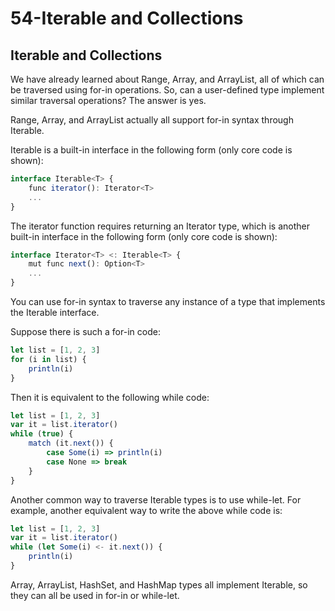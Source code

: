 # 54-Iterable and Collections

## Iterable and Collections

We have already learned about Range, Array, and ArrayList, all of which can be traversed using for-in operations. So, can a user-defined type implement similar traversal operations? The answer is yes.

Range, Array, and ArrayList actually all support for-in syntax through Iterable.

Iterable is a built-in interface in the following form (only core code is shown):

```javascript
interface Iterable<T> {
    func iterator(): Iterator<T>
    ...
}
```

The iterator function requires returning an Iterator type, which is another built-in interface in the following form (only core code is shown):

```javascript
interface Iterator<T> <: Iterable<T> {
    mut func next(): Option<T>
    ...
}
```

You can use for-in syntax to traverse any instance of a type that implements the Iterable interface.

Suppose there is such a for-in code:

```javascript
let list = [1, 2, 3]
for (i in list) {
    println(i)
}
```

Then it is equivalent to the following while code:

```javascript
let list = [1, 2, 3]
var it = list.iterator()
while (true) {
    match (it.next()) {
        case Some(i) => println(i)
        case None => break
    }
}
```

Another common way to traverse Iterable types is to use while-let. For example, another equivalent way to write the above while code is:

```javascript
let list = [1, 2, 3]
var it = list.iterator()
while (let Some(i) <- it.next()) {
    println(i)
}
```

Array, ArrayList, HashSet, and HashMap types all implement Iterable, so they can all be used in for-in or while-let.